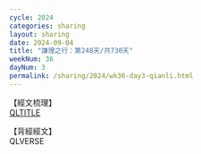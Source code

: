 ```yaml
---
cycle: 2024
categories: sharing
layout: sharing
date: 2024-09-04
title: "謙理之行：第248天/共730天"
weekNum: 36
dayNum: 3
permalink: /sharing/2024/wk36-day3-qianli.html
---
```

【經文梳理】  
[QLTITLE](QLLINK)

【背經經文】  
QLVERSE
